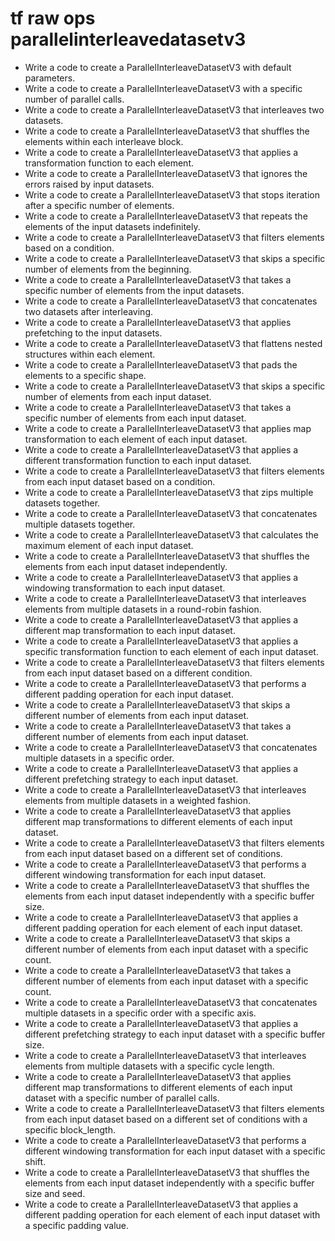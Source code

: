# tf raw ops parallelinterleavedatasetv3

- Write a code to create a ParallelInterleaveDatasetV3 with default parameters.
- Write a code to create a ParallelInterleaveDatasetV3 with a specific number of parallel calls.
- Write a code to create a ParallelInterleaveDatasetV3 that interleaves two datasets.
- Write a code to create a ParallelInterleaveDatasetV3 that shuffles the elements within each interleave block.
- Write a code to create a ParallelInterleaveDatasetV3 that applies a transformation function to each element.
- Write a code to create a ParallelInterleaveDatasetV3 that ignores the errors raised by input datasets.
- Write a code to create a ParallelInterleaveDatasetV3 that stops iteration after a specific number of elements.
- Write a code to create a ParallelInterleaveDatasetV3 that repeats the elements of the input datasets indefinitely.
- Write a code to create a ParallelInterleaveDatasetV3 that filters elements based on a condition.
- Write a code to create a ParallelInterleaveDatasetV3 that skips a specific number of elements from the beginning.
- Write a code to create a ParallelInterleaveDatasetV3 that takes a specific number of elements from the input datasets.
- Write a code to create a ParallelInterleaveDatasetV3 that concatenates two datasets after interleaving.
- Write a code to create a ParallelInterleaveDatasetV3 that applies prefetching to the input datasets.
- Write a code to create a ParallelInterleaveDatasetV3 that flattens nested structures within each element.
- Write a code to create a ParallelInterleaveDatasetV3 that pads the elements to a specific shape.
- Write a code to create a ParallelInterleaveDatasetV3 that skips a specific number of elements from each input dataset.
- Write a code to create a ParallelInterleaveDatasetV3 that takes a specific number of elements from each input dataset.
- Write a code to create a ParallelInterleaveDatasetV3 that applies map transformation to each element of each input dataset.
- Write a code to create a ParallelInterleaveDatasetV3 that applies a different transformation function to each input dataset.
- Write a code to create a ParallelInterleaveDatasetV3 that filters elements from each input dataset based on a condition.
- Write a code to create a ParallelInterleaveDatasetV3 that zips multiple datasets together.
- Write a code to create a ParallelInterleaveDatasetV3 that concatenates multiple datasets together.
- Write a code to create a ParallelInterleaveDatasetV3 that calculates the maximum element of each input dataset.
- Write a code to create a ParallelInterleaveDatasetV3 that shuffles the elements from each input dataset independently.
- Write a code to create a ParallelInterleaveDatasetV3 that applies a windowing transformation to each input dataset.
- Write a code to create a ParallelInterleaveDatasetV3 that interleaves elements from multiple datasets in a round-robin fashion.
- Write a code to create a ParallelInterleaveDatasetV3 that applies a different map transformation to each input dataset.
- Write a code to create a ParallelInterleaveDatasetV3 that applies a specific transformation function to each element of each input dataset.
- Write a code to create a ParallelInterleaveDatasetV3 that filters elements from each input dataset based on a different condition.
- Write a code to create a ParallelInterleaveDatasetV3 that performs a different padding operation for each input dataset.
- Write a code to create a ParallelInterleaveDatasetV3 that skips a different number of elements from each input dataset.
- Write a code to create a ParallelInterleaveDatasetV3 that takes a different number of elements from each input dataset.
- Write a code to create a ParallelInterleaveDatasetV3 that concatenates multiple datasets in a specific order.
- Write a code to create a ParallelInterleaveDatasetV3 that applies a different prefetching strategy to each input dataset.
- Write a code to create a ParallelInterleaveDatasetV3 that interleaves elements from multiple datasets in a weighted fashion.
- Write a code to create a ParallelInterleaveDatasetV3 that applies different map transformations to different elements of each input dataset.
- Write a code to create a ParallelInterleaveDatasetV3 that filters elements from each input dataset based on a different set of conditions.
- Write a code to create a ParallelInterleaveDatasetV3 that performs a different windowing transformation for each input dataset.
- Write a code to create a ParallelInterleaveDatasetV3 that shuffles the elements from each input dataset independently with a specific buffer size.
- Write a code to create a ParallelInterleaveDatasetV3 that applies a different padding operation for each element of each input dataset.
- Write a code to create a ParallelInterleaveDatasetV3 that skips a different number of elements from each input dataset with a specific count.
- Write a code to create a ParallelInterleaveDatasetV3 that takes a different number of elements from each input dataset with a specific count.
- Write a code to create a ParallelInterleaveDatasetV3 that concatenates multiple datasets in a specific order with a specific axis.
- Write a code to create a ParallelInterleaveDatasetV3 that applies a different prefetching strategy to each input dataset with a specific buffer size.
- Write a code to create a ParallelInterleaveDatasetV3 that interleaves elements from multiple datasets with a specific cycle length.
- Write a code to create a ParallelInterleaveDatasetV3 that applies different map transformations to different elements of each input dataset with a specific number of parallel calls.
- Write a code to create a ParallelInterleaveDatasetV3 that filters elements from each input dataset based on a different set of conditions with a specific block_length.
- Write a code to create a ParallelInterleaveDatasetV3 that performs a different windowing transformation for each input dataset with a specific shift.
- Write a code to create a ParallelInterleaveDatasetV3 that shuffles the elements from each input dataset independently with a specific buffer size and seed.
- Write a code to create a ParallelInterleaveDatasetV3 that applies a different padding operation for each element of each input dataset with a specific padding value.